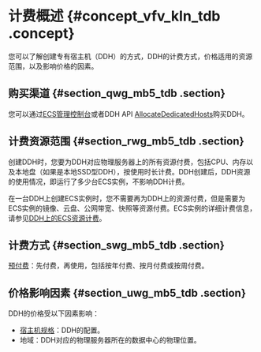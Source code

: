 # 计费概述 {#concept_vfv_kln_tdb .concept}

您可以了解创建专有宿主机（DDH）的方式，DDH的计费方式，价格适用的资源范围，以及影响价格的因素。

## 购买渠道 {#section_qwg_mb5_tdb .section}

您可以通过[ECS管理控制台](https://ecs.console.aliyun.com/#/home)或者DDH API [AllocateDedicatedHosts](../../../../../cn.zh-CN/API参考/AllocateDedicatedHosts.md#)购买DDH。

## 计费资源范围 {#section_rwg_mb5_tdb .section}

创建DDH时，您要为DDH对应物理服务器上的所有资源付费，包括CPU、内存以及本地盘（如果是本地SSD型DDH），按使用时长计费。DDH创建后，DDH资源的使用情况，即运行了多少台ECS实例，不影响DDH计费。

在一台DDH上创建ECS实例时，您不需要再为DDH上的资源付费，但是需要为ECS实例的镜像、云盘、公网带宽、快照等资源付费。ECS实例的详细计费信息，请参见[DDH上的ECS资源计费](cn.zh-CN/产品定价/DDH上的ECS资源计费.md#)。

## 计费方式 {#section_swg_mb5_tdb .section}

[预付费](cn.zh-CN/产品定价/预付费.md#)：先付费，再使用，包括按年付费、按月付费或按周付费。

## 价格影响因素 {#section_uwg_mb5_tdb .section}

DDH的价格受以下因素影响：

-   [宿主机规格](../../../../../cn.zh-CN/产品简介/宿主机规格.md#)：DDH的配置。
-   地域：DDH对应的物理服务器所在的数据中心的物理位置。

